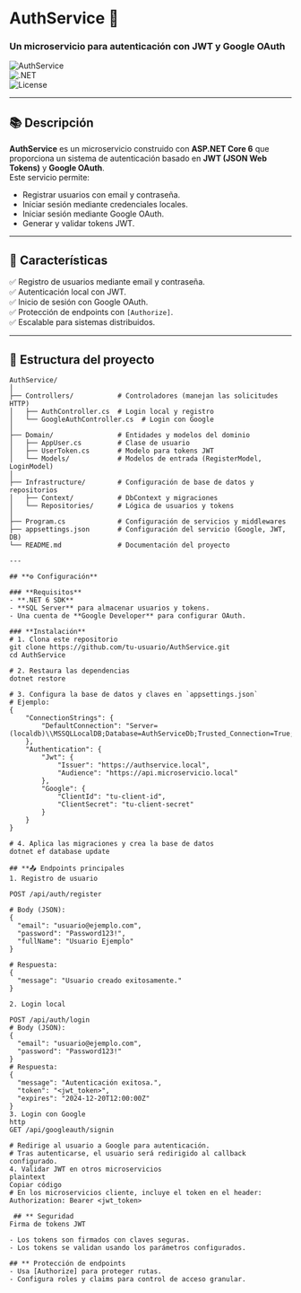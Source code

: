 # **AuthService** 🔐

### **Un microservicio para autenticación con JWT y Google OAuth**

![AuthService](https://img.shields.io/badge/AuthService-v1.0-blue?style=flat-square&logo=.net)  
![.NET](https://img.shields.io/badge/.NET-6.0-purple?style=flat-square&logo=.net)  
![License](https://img.shields.io/badge/license-MIT-green?style=flat-square)

---

## **📚 Descripción**

**AuthService** es un microservicio construido con **ASP.NET Core 6** que proporciona un sistema de autenticación basado en **JWT (JSON Web Tokens)** y **Google OAuth**.  
Este servicio permite:
- Registrar usuarios con email y contraseña.
- Iniciar sesión mediante credenciales locales.
- Iniciar sesión mediante Google OAuth.
- Generar y validar tokens JWT.

---

## **🚀 Características**

✅ Registro de usuarios mediante email y contraseña.  
✅ Autenticación local con JWT.  
✅ Inicio de sesión con Google OAuth.  
✅ Protección de endpoints con `[Authorize]`.  
✅ Escalable para sistemas distribuidos.  

---

## **📂 Estructura del proyecto**

```plaintext
AuthService/
│
├── Controllers/           # Controladores (manejan las solicitudes HTTP)
│   ├── AuthController.cs  # Login local y registro
│   └── GoogleAuthController.cs  # Login con Google
│
├── Domain/                # Entidades y modelos del dominio
│   ├── AppUser.cs         # Clase de usuario
│   ├── UserToken.cs       # Modelo para tokens JWT
│   └── Models/            # Modelos de entrada (RegisterModel, LoginModel)
│
├── Infrastructure/        # Configuración de base de datos y repositorios
│   ├── Context/           # DbContext y migraciones
│   └── Repositories/      # Lógica de usuarios y tokens
│
├── Program.cs             # Configuración de servicios y middlewares
├── appsettings.json       # Configuración del servicio (Google, JWT, DB)
└── README.md              # Documentación del proyecto

---

## **⚙️ Configuración**

### **Requisitos**
- **.NET 6 SDK**
- **SQL Server** para almacenar usuarios y tokens.
- Una cuenta de **Google Developer** para configurar OAuth.

### **Instalación**
# 1. Clona este repositorio
git clone https://github.com/tu-usuario/AuthService.git
cd AuthService

# 2. Restaura las dependencias
dotnet restore

# 3. Configura la base de datos y claves en `appsettings.json`
# Ejemplo:
{
    "ConnectionStrings": {
        "DefaultConnection": "Server=(localdb)\\MSSQLLocalDB;Database=AuthServiceDb;Trusted_Connection=True;"
    },
    "Authentication": {
        "Jwt": {
            "Issuer": "https://authservice.local",
            "Audience": "https://api.microservicio.local"
        },
        "Google": {
            "ClientId": "tu-client-id",
            "ClientSecret": "tu-client-secret"
        }
    }
}

# 4. Aplica las migraciones y crea la base de datos
dotnet ef database update

## **📤 Endpoints principales
1. Registro de usuario

POST /api/auth/register

# Body (JSON):
{
  "email": "usuario@ejemplo.com",
  "password": "Password123!",
  "fullName": "Usuario Ejemplo"
}

# Respuesta:
{
  "message": "Usuario creado exitosamente."
}

2. Login local

POST /api/auth/login
# Body (JSON):
{
  "email": "usuario@ejemplo.com",
  "password": "Password123!"
}
# Respuesta:
{
  "message": "Autenticación exitosa.",
  "token": "<jwt_token>",
  "expires": "2024-12-20T12:00:00Z"
}
3. Login con Google
http
GET /api/googleauth/signin

# Redirige al usuario a Google para autenticación.
# Tras autenticarse, el usuario será redirigido al callback configurado.
4. Validar JWT en otros microservicios
plaintext
Copiar código
# En los microservicios cliente, incluye el token en el header:
Authorization: Bearer <jwt_token>

 ## ** Seguridad
Firma de tokens JWT

- Los tokens son firmados con claves seguras.
- Los tokens se validan usando los parámetros configurados.

## ** Protección de endpoints
- Usa [Authorize] para proteger rutas.
- Configura roles y claims para control de acceso granular.



